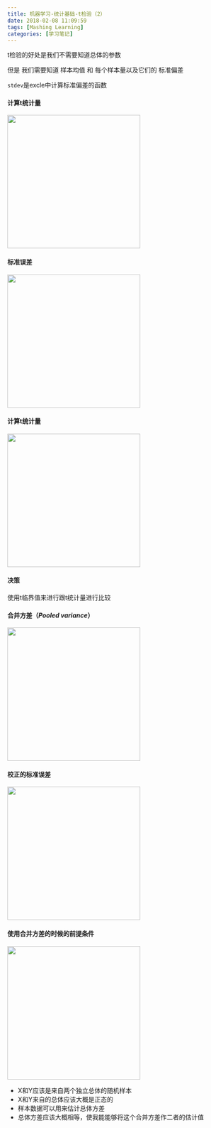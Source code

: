 ```yaml
---
title: 机器学习-统计基础-t检验（2）
date: 2018-02-08 11:09:59
tags: [Mashing Learning]
categories: [学习笔记]
---
```


t检验的好处是我们不需要知道总体的参数

但是 我们需要知道 样本均值 和 每个样本量以及它们的 标准偏差

`stdev`是excle中计算标准偏差的函数

#### 计算t统计量
<img src="http://ojam5z7vg.bkt.clouddn.com/article/img/2A8B384C0BF2B92A7C50532456F44E81.jpg" width="300px">

<!--more-->

#### 标准误差
<img src="http://ojam5z7vg.bkt.clouddn.com/article/img/D475322CC729B76FFCD9944F54EF7135.jpg" width="300px">

#### 计算t统计量
<img src="http://ojam5z7vg.bkt.clouddn.com/article/img/A03342420D899BEFAAA7014ED5589244.jpg" width="300px">

#### 决策
使用t临界值来进行跟t统计量进行比较

#### 合并方差（*Pooled variance*）
<img src="http://ojam5z7vg.bkt.clouddn.com/article/img/B49A6FECAF5E296CD3038214BBBEFF93.jpg" width="300px">

#### 校正的标准误差
<img src="http://ojam5z7vg.bkt.clouddn.com/article/img/2D95564AFCFCD4CEB601A49488FC867E.jpg" width="300px">

#### 使用合并方差的时候的前提条件

<img src="http://ojam5z7vg.bkt.clouddn.com/article/img/D64547C34CD7672D3FD378370B2F2A0B.jpg" width="300px">

* X和Y应该是来自两个独立总体的随机样本
* X和Y来自的总体应该大概是正态的
* 样本数据可以用来估计总体方差
* 总体方差应该大概相等，使我能能够将这个合并方差作二者的估计值

